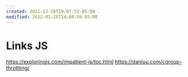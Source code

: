 ```yaml
---
created: 2021-12-26T19:07:53-05:00
modified: 2022-01-25T14:08:59-05:00
---
```


# Links JS

https://exploringjs.com/impatient-js/toc.html
https://danluu.com/cgroup-throttling/
